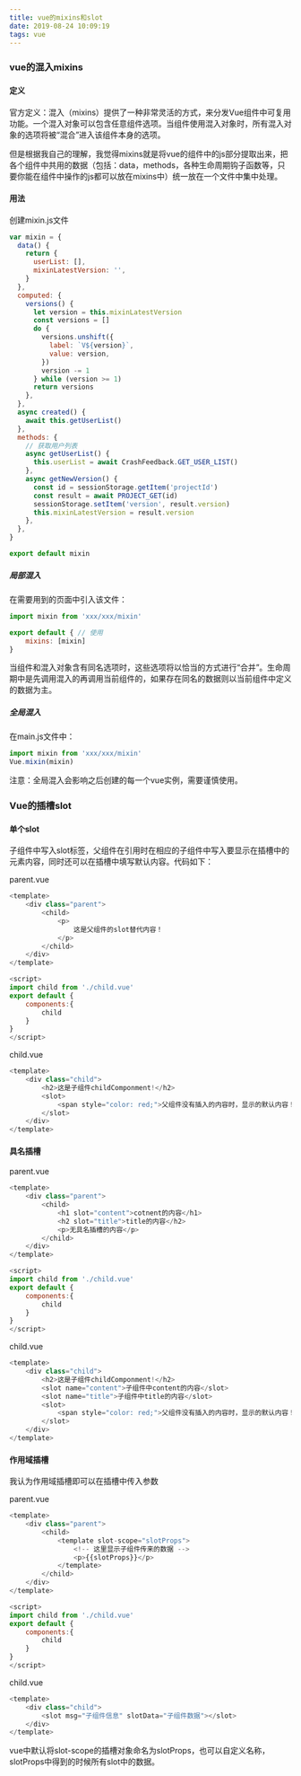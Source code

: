```yaml
---
title: vue的mixins和slot
date: 2019-08-24 10:09:19
tags: vue
---
```


### vue的混入mixins

#### 定义

官方定义：混入（mixins）提供了一种非常灵活的方式，来分发Vue组件中可复用功能。一个混入对象可以包含任意组件选项。当组件使用混入对象时，所有混入对象的选项将被“混合”进入该组件本身的选项。

但是根据我自己的理解，我觉得mixins就是将vue的组件中的js部分提取出来，把各个组件中共用的数据（包括：data，methods，各种生命周期钩子函数等，只要你能在组件中操作的js都可以放在mixins中）统一放在一个文件中集中处理。

<!-- more -->

#### 用法

创建mixin.js文件

```js
var mixin = {
  data() {
    return {
      userList: [],
      mixinLatestVersion: '',
    }
  },
  computed: {
    versions() {
      let version = this.mixinLatestVersion
      const versions = []
      do {
        versions.unshift({
          label: `V${version}`,
          value: version,
        })
        version -= 1
      } while (version >= 1)
      return versions
    },
  },
  async created() {
    await this.getUserList()
  },
  methods: {
    // 获取用户列表
    async getUserList() {
      this.userList = await CrashFeedback.GET_USER_LIST()
    },
    async getNewVersion() {
      const id = sessionStorage.getItem('projectId')
      const result = await PROJECT_GET(id)
      sessionStorage.setItem('version', result.version)
      this.mixinLatestVersion = result.version
    },
  },
}

export default mixin
```

##### 局部混入

在需要用到的页面中引入该文件：

```js
import mixin from 'xxx/xxx/mixin'

export default { // 使用
    mixins: [mixin]
}
```

当组件和混入对象含有同名选项时，这些选项将以恰当的方式进行“合并”。生命周期中是先调用混入的再调用当前组件的，如果存在同名的数据则以当前组件中定义的数据为主。

##### 全局混入

在main.js文件中：

```js
import mixin from 'xxx/xxx/mixin'
Vue.mixin(mixin)
```

注意：全局混入会影响之后创建的每一个vue实例，需要谨慎使用。

### Vue的插槽slot

#### 单个slot

子组件中写入slot标签，父组件在引用时在相应的子组件中写入要显示在插槽中的元素内容，同时还可以在插槽中填写默认内容。代码如下：

parent.vue

```js
<template>
    <div class="parent">
        <child>
            <p>
                这是父组件的slot替代内容！
            </p>
        </child>
    </div>
</template>

<script>
import child from './child.vue'
export default {
    components:{
        child
    }
}
</script>
```

child.vue

```js
<template>
    <div class="child">
        <h2>这是子组件childComponment!</h2>
        <slot>
            <span style="color: red;">父组件没有插入的内容时，显示的默认内容！</span>
        </slot>
    </div>
</template>
```

#### 具名插槽

parent.vue

```js
<template>
    <div class="parent">
        <child>
        	<h1 slot="content">cotnent的内容</h1>
			<h2 slot="title">title的内容</h2>
            <p>无具名插槽的内容</p>
        </child>
    </div>
</template>

<script>
import child from './child.vue'
export default {
    components:{
        child
    }
}
</script>
```

child.vue

```js
<template>
    <div class="child">
        <h2>这是子组件childComponment!</h2>
		<slot name="content">子组件中content的内容</slot>
		<slot name="title">子组件中title的内容</slot>
        <slot>
            <span style="color: red;">父组件没有插入的内容时，显示的默认内容！</span>
        </slot>
    </div>
</template>
```

#### 作用域插槽

我认为作用域插槽即可以在插槽中传入参数

parent.vue

```js
<template>
    <div class="parent">
        <child>
        	<template slot-scope="slotProps">
                <!-- 这里显示子组件传来的数据 -->
                <p>{{slotProps}}</p>
            </template>
        </child>
    </div>
</template>

<script>
import child from './child.vue'
export default {
    components:{
        child
    }
}
</script>
```

child.vue

```js
<template>
    <div class="child">
        <slot msg="子组件信息" slotData="子组件数据"></slot>
    </div>
</template>
```

vue中默认将slot-scope的插槽对象命名为slotProps，也可以自定义名称，slotProps中得到的时候所有slot中的数据。